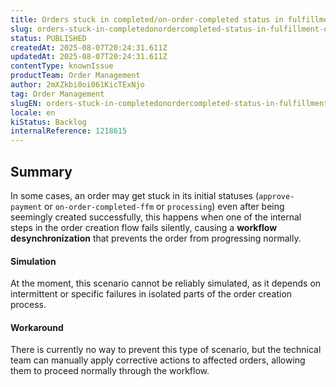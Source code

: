 ```yaml
---
title: Orders stuck in completed/on-order-completed status in fulfillment or Approved Payment status in Marketplace
slug: orders-stuck-in-completedonordercompleted-status-in-fulfillment-or-approved-payment-status-in-marketplace
status: PUBLISHED
createdAt: 2025-08-07T20:24:31.611Z
updatedAt: 2025-08-07T20:24:31.611Z
contentType: knownIssue
productTeam: Order Management
author: 2mXZkbi0oi061KicTExNjo
tag: Order Management
slugEN: orders-stuck-in-completedonordercompleted-status-in-fulfillment-or-approved-payment-status-in-marketplace
locale: en
kiStatus: Backlog
internalReference: 1218615
---
```


## Summary


In some cases, an order may get stuck in its initial statuses (`approve-payment` or `on-order-completed-ffm` or `processing`) even after being seemingly created successfully, this happens when one of the internal steps in the order creation flow fails silently, causing a **workflow desynchronization** that prevents the order from progressing normally.



#### Simulation


At the moment, this scenario cannot be reliably simulated, as it depends on intermittent or specific failures in isolated parts of the order creation process.



#### Workaround


There is currently no way to prevent this type of scenario, but the technical team can manually apply corrective actions to affected orders, allowing them to proceed normally through the workflow.



